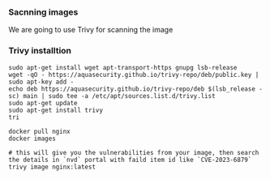 ### Sacnning images

We are going to use Trivy for scanning the image

### Trivy installtion
```
sudo apt-get install wget apt-transport-https gnupg lsb-release
wget -qO - https://aquasecurity.github.io/trivy-repo/deb/public.key | sudo apt-key add -
echo deb https://aquasecurity.github.io/trivy-repo/deb $(lsb_release -sc) main | sudo tee -a /etc/apt/sources.list.d/trivy.list
sudo apt-get update
sudo apt-get install trivy
tri
```

```
docker pull nginx
docker images

# this will give you the vulnerabilities from your image, then search the details in `nvd` portal with faild item id like `CVE-2023-6879`
trivy image nginx:latest

```


